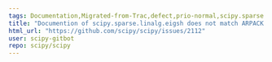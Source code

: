 ```yaml
---
tags: Documentation,Migrated-from-Trac,defect,prio-normal,scipy.sparse.linalg
title: "Documention of scipy.sparse.linalg.eigsh does not match ARPACK for generalized eigenvalue problem (Trac #1587)"
html_url: "https://github.com/scipy/scipy/issues/2112"
user: scipy-gitbot
repo: scipy/scipy
---
```


